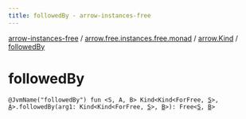 ```yaml
---
title: followedBy - arrow-instances-free
---
```


[arrow-instances-free](../../index.html) / [arrow.free.instances.free.monad](../index.html) / [arrow.Kind](index.html) / [followedBy](./followed-by.html)

# followedBy

`@JvmName("followedBy") fun <S, A, B> Kind<Kind<ForFree, `[`S`](followed-by.html#S)`>, `[`A`](followed-by.html#A)`>.followedBy(arg1: Kind<Kind<ForFree, `[`S`](followed-by.html#S)`>, `[`B`](followed-by.html#B)`>): Free<`[`S`](followed-by.html#S)`, `[`B`](followed-by.html#B)`>`